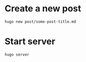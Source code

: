# Create a new post
```bash
hugo new post/some-post-title.md
```

# Start server
```bash
hugo server
```

